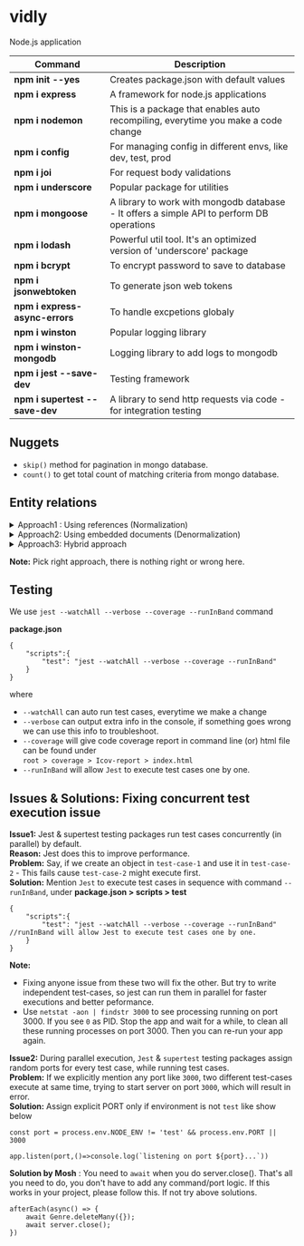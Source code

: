 # vidly
Node.js application

| Command                           | Description                                                                               |
| -----------------                 | ---------------------------------------------------------------------                     |
| **npm init --yes**                | Creates package.json with default values                                                  |
| **npm i express**                 | A framework for node.js applications                                                      |
| **npm i nodemon**                 | This is a package that enables auto recompiling, everytime you make a code change         |
| **npm i config**                  | For managing config in different envs, like dev, test, prod                               |
| **npm i joi**                     | For request body validations                                                              |
| **npm i underscore**              | Popular package for utilities                                                             |
| **npm i mongoose**                | A library to work with mongodb database - It offers a simple API to perform DB operations |
| **npm i lodash**                  | Powerful util tool. It's an optimized version of 'underscore' package                     |
| **npm i bcrypt**                  | To encrypt password to save to database                                                   |
| **npm i jsonwebtoken**            | To generate json web tokens                                                               |
| **npm i express-async-errors**    | To handle excpetions globaly                                                              |
| **npm i winston**                 | Popular logging library                                                                   |
| **npm i winston-mongodb**         | Logging library to add logs to mongodb                                                    |
| **npm i jest --save-dev**         | Testing framework                                                                         |
| **npm i supertest --save-dev**    | A library to send http requests via code - for integration testing                        |


## Nuggets
- `skip()` method for pagination in mongo database.
- `count()` to get total count of matching criteria from mongo database.

## Entity relations

<details>
    <summary> Approach1 : Using references (Normalization)   </summary>

`Benefit:` Single place to define author, and we refer it everywhere  
`Limitation:` We need to query for author and also course  

    let author = { id: 1, name: 'John' }
    let course = { author: 1 } //It works, but mongo db doesn't throw an error, if we give wrong Id. 
</details>




<details>
    <summary>Approach2: Using embedded documents (Denormalization)</summary>

`Benefit:` Good performance, cause we can do only one query to get course and author.  
`Limitation:` We are not reffering author, rather we are creating author directly. We also need to modify in
//many places.

    let course = {
        author: { name: 'John' }
    }
</details>



<details>
    <summary>Approach3: Hybrid approach</summary>

`Note:` This approach is mixture of above two approaches

    let author = {
        name: 'John'
        //50 other props
    }

    let course = {
        author: { id: 'reference to author object', name: 'John'}
    }
</details>

**Note:** Pick right approach, there is nothing right or wrong here.


## Testing

We use `jest --watchAll --verbose --coverage --runInBand` command

**package.json**

    {
        "scripts":{
            "test": "jest --watchAll --verbose --coverage --runInBand"
        }
    }

where
  - `--watchAll` can auto run test cases, everytime we make a change
  - `--verbose` can output extra info in the console, if something goes wrong we can use this info to troubleshoot.
  - `--coverage` will give code coverage report in command line (or) html file can be found under   
    `root > coverage > Icov-report > index.html`
  - `--runInBand` will allow `Jest` to execute test cases one by one.

## Issues & Solutions: Fixing concurrent test execution issue
**Issue1:** Jest & supertest testing packages run test cases concurrently (in parallel) by default.  
**Reason:** Jest does this to improve performance.  
**Problem:** Say, if we create an object in `test-case-1` and use it in `test-case-2` - This fails cause `test-case-2` might execute first.  
**Solution:** Mention `Jest` to execute test cases in sequence with command `--runInBand`, under **package.json > scripts > test**
    
    {
        "scripts":{
            "test": "jest --watchAll --verbose --coverage --runInBand" //runInBand will allow Jest to execute test cases one by one.
        }
    }

**Note:** 
- Fixing anyone issue from these two will fix the other. But try to write independent test-cases, so jest can run them in parallel for faster executions and better peformance.
- Use `netstat -aon | findstr 3000` to see processing running on port 3000. If you see `0` as PID. Stop the app and wait for a while, to clean all these running processes on port 3000. Then you can re-run your app again.

**Issue2:** During parallel execution, `Jest` & `supertest` testing packages assign random ports for every test case, while running test cases.  
**Problem:** If we explicitly mention any port like `3000`, two different test-cases execute at same time, trying to start server on port `3000`, which will result in error.  
**Solution:** Assign explicit PORT only if environment is not `test` like show below
    
    const port = process.env.NODE_ENV != 'test' && process.env.PORT || 3000

    app.listen(port,()=>console.log(`listening on port ${port}...`))

**Solution by Mosh** : You need to `await` when you do server.close(). That's all you need to do, you don't have to add any command/port logic. If this works in your project, please follow this. If not try above solutions.

    afterEach(async() => {
        await Genre.deleteMany({});
        await server.close();
    })
